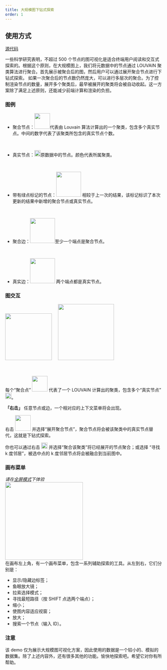 ```yaml
---
title: 大规模图下钻式探索
order: 1
---
```


## 使用方式

<a className='description' href='https://github.com/antvis/G6/blob/master/site/pages/largegraph.zh.tsx' target='_blanck'>源代码</a>

一些科学研究表明，不超过 500 个节点的图可视化是适合终端用户阅读和交互式探索的。根据这个原则，在大规模图上，我们将元数据中的节点通过 LOUVAIN 聚类算法进行聚合。首先展示被聚合后的图，然后用户可以通过展开聚合节点进行下钻式探索。
如果一次聚合后的节点数仍然庞大，可以进行多层次的聚合。为了控制渲染节点的数量，展开多个聚类后，最早被展开的聚类将会被自动收起。这一方案除了满足上述原则，还能减少前端计算和渲染的负担。

### 图例
- 聚合节点：<img src='https://gw.alipayobjects.com/mdn/rms_f8c6a0/afts/img/A*1y4AS7ucVXMAAAAAAAAAAAAAARQnAQ' width=50  style='min-width: 10px' />代表由 Louvain 算法计算出的一个聚类，包含多个真实节点。中间的数字代表了该聚类所包含的真实节点个数。
<br />

- 真实节点：<img src='https://gw.alipayobjects.com/mdn/rms_f8c6a0/afts/img/A*IOgvSLWF1IQAAAAAAAAAAAAAARQnAQ' width=20 style='min-width: 10px' />原数据中的节点。颜色代表所属聚类。
<br />

- 带有绿点标记的节点：<img src='https://gw.alipayobjects.com/mdn/rms_f8c6a0/afts/img/A*EdtxSYsEeeQAAAAAAAAAAAAAARQnAQ' width=80 style='min-width: 10px' /> 相较于上一次的结果，该标记标识了本次更新的结果中新增的聚合节点或真实节点。
<br />

- 聚合边：<img src='https://gw.alipayobjects.com/mdn/rms_f8c6a0/afts/img/A*WG4sQaSj00QAAAAAAAAAAAAAARQnAQ' width=80 style='min-width: 10px' />至少一个端点是聚合节点。
<br />

- 真实边：<img src='https://gw.alipayobjects.com/mdn/rms_f8c6a0/afts/img/A*sIHZRZSh_jAAAAAAAAAAAAAAARQnAQ' width=80 style='min-width: 10px' /> 两个端点都是真实节点。

### 图交互

<img src='https://gw.alipayobjects.com/mdn/rms_f8c6a0/afts/img/A*IgoxQ7wfjCcAAAAAAAAAAAAAARQnAQ' width=150 style='min-width: 10px' />
&nbsp; &nbsp; <img src='https://gw.alipayobjects.com/mdn/rms_f8c6a0/afts/img/A*cCk4SrHVfDsAAAAAAAAAAAAAARQnAQ' width=180 style='min-width: 10px' />

<br /><br />
每个“聚合点” <img src='https://gw.alipayobjects.com/mdn/rms_f8c6a0/afts/img/A*1y4AS7ucVXMAAAAAAAAAAAAAARQnAQ' width=50  style='min-width: 10px' /> 代表了一个 LOUVAIN 计算出的聚类，包含多个“真实节点” <img src='https://gw.alipayobjects.com/mdn/rms_f8c6a0/afts/img/A*IOgvSLWF1IQAAAAAAAAAAAAAARQnAQ' width=20 style='min-width: 10px' />。

**「右击」** 任意节点或边，一个相对应的上下文菜单将会出现。

右击 <img src='https://gw.alipayobjects.com/mdn/rms_f8c6a0/afts/img/A*1y4AS7ucVXMAAAAAAAAAAAAAARQnAQ' width=50 style='min-width: 10px' /> 并选择“展开聚合节点”，聚合节点将会被该聚类中的真实节点替代，这就是下钻式探索。

你也可以通过右击 <img src='https://gw.alipayobjects.com/mdn/rms_f8c6a0/afts/img/A*IOgvSLWF1IQAAAAAAAAAAAAAARQnAQ' width=20 style='min-width: 10px' /> 并选择“聚合该聚类”将已经展开的节点聚合；或选择 “寻找 k 度邻居”，被选中点的 k 度邻居节点将会被融合到当前图中。

### 画布菜单
*请在[全屏模式](/zh/largegraph)下体验*
<br />
<img src='https://gw.alipayobjects.com/mdn/rms_f8c6a0/afts/img/A*FKbFRIzj34EAAAAAAAAAAAAAARQnAQ' width=250 style='min-width: 10px' />
<br />
在画布左上角，有一个画布菜单，包含一系列辅助探索的工具。从左到右，它们分别是：
<br />

- 显示/隐藏边标签；
- 鱼眼放大镜；
- 拉索选择模式；
- 寻找最短路径（按 SHIFT 点选两个端点）；
- 缩小；
- 使图内容适应视窗；
- 放大；
- 搜索一个节点（输入 ID）。


### 注意
该 demo 仅为展示大规模图可视化方案，因此使用的数据是一个较小的、模拟的数据集。除了上述内容外，还有很多其他的功能。愉快地探索吧。希望它对你有所帮助。
